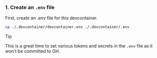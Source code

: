 ### 1. Create an `.env` file

First, create an .env file for this devcontainer. 

```sh
cp ./.devcontainer/devcontainer.env ./.devcontainer/.env
```

> [!TIP]
> This is a great time to set various tokens and secrets in the `.env` file as it won't be committed to GH.

